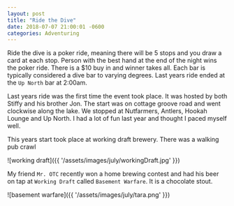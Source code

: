```yaml
---
layout: post
title: "Ride the Dive"
date: 2018-07-07 21:00:01 -0600
categories: Adventuring 
---
```



Ride the dive is a poker ride, meaning there will be 5 stops and you draw a card at each stop. Person with the best hand at the end of the night wins the poker ride. There is a $10 buy in and winner takes all. Each bar is typically considered a dive bar to varying degrees. Last years ride ended at the `Up North` bar at 2:00am.

Last years ride was the first time the event took place. It was hosted by both Stiffy and his brother Jon. The start was on cottage groove road and went clockwise along the lake. We stopped at Nutfarmers, Antlers, Hookah Lounge and Up North. I had a lot of fun last year and thought I paced myself well. 

This years start took place at working draft brewery. There was a walking pub crawl

![working draft]({{ '/assets/images/july/workingDraft.jpg' }})

My friend `Mr. OTC` recently won a home brewing contest and had his beer on tap at `Working Draft` called `Basement Warfare`. It is a chocolate stout.

![basement warfare]({{ '/assets/images/july/tara.png' }})


